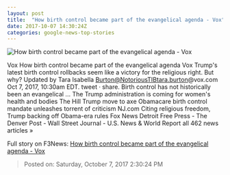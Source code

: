 ```yaml
---
layout: post
title:  "How birth control became part of the evangelical agenda - Vox"
date: 2017-10-07 14:30:24Z
categories: google-news-top-stories
---
```


![How birth control became part of the evangelical agenda - Vox](https://cdn0.vox-cdn.com/thumbor/UOGTQBplPz9CI3stzJGgyQ8jkEE=/0x328:4570x2721/fit-in/1200x630/cdn3.vox-cdn.com/uploads/chorus_asset/file/9409061/shutterstock_160288271.jpg)

Vox How birth control became part of the evangelical agenda Vox Trump's latest birth control rollbacks seem like a victory for the religious right. But why? Updated by Tara Isabella Burton@NotoriousTIBtara.burton@vox.com Oct 7, 2017, 10:30am EDT. tweet · share. Birth control has not historically been an evangelical ... The Trump administration is coming for women's health and bodies The Hill Trump move to axe Obamacare birth control mandate unleashes torrent of criticism NJ.com Citing religious freedom, Trump backing off Obama-era rules Fox News Detroit Free Press - The Denver Post - Wall Street Journal - U.S. News & World Report all 462 news articles »


Full story on F3News: [How birth control became part of the evangelical agenda - Vox](http://www.f3nws.com/n/ykSzAJ)

> Posted on: Saturday, October 7, 2017 2:30:24 PM
